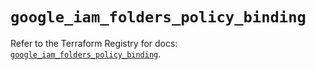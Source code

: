 # `google_iam_folders_policy_binding`

Refer to the Terraform Registry for docs: [`google_iam_folders_policy_binding`](https://registry.terraform.io/providers/hashicorp/google-beta/6.35.0/docs/resources/google_iam_folders_policy_binding).
